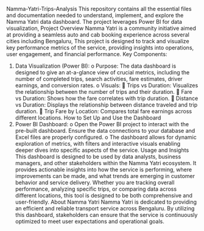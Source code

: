 Namma-Yatri-Trips-Analysis
This repository contains all the essential files and documentation needed to understand, implement, and explore the Namma Yatri data dashboard. The project leverages Power BI for data visualization, 
Project Overview
Namma Yatri is a community initiative aimed at providing a seamless auto and cab booking experience across several cities including Bengaluru, This project is designed to track and visualize key performance metrics of the service, providing insights into operations, user engagement, and financial performance.
Key Components:
1.	Data Visualization (Power BI):
o	Purpose: The data dashboard is designed to give an at-a-glance view of crucial metrics, including the number of completed trips, search activities, fare estimates, driver earnings, and conversion rates.
o	Visuals:
	Trips vs Duration: Visualizes the relationship between the number of trips and their duration.
	Fare vs Duration: Shows how the fare correlates with trip duration.
	Distance vs Duration: Displays the relationship between distance traveled and trip duration.
	Trip Fare by Location: Compares total fare earnings across different locations.
How to Set Up and Use the Dashboard
1.	Power BI Dashboard:
o	Open the Power BI project to interact with the pre-built dashboard. Ensure the data connections to your database and Excel files are properly configured.
o	The dashboard allows for dynamic exploration of metrics, with filters and interactive visuals enabling deeper dives into specific aspects of the service.
Usage and Insights
This dashboard is designed to be used by data analysts, business managers, and other stakeholders within the Namma Yatri ecosystem. It provides actionable insights into how the service is performing, where improvements can be made, and what trends are emerging in customer behavior and service delivery.
Whether you are tracking overall performance, analyzing specific trips, or comparing data across different locations, this tool is designed to be both comprehensive and user-friendly.
About Namma Yatri
Namma Yatri is dedicated to providing an efficient and reliable transport service across Bengaluru. By utilizing this dashboard, stakeholders can ensure that the service is continuously optimized to meet user expectations and operational goals.



